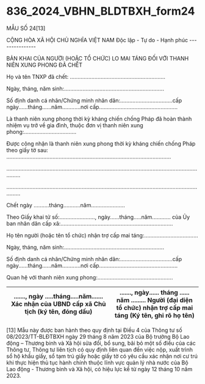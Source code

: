 # 836_2024_VBHN_BLDTBXH_form24

MẪU SỐ 24[13]

CỘNG HÒA XÃ HỘI CHỦ NGHĨA VIỆT NAM Độc lập - Tự do - Hạnh phúc ---------------

BẢN KHAI CỦA NGƯỜI (HOẶC TỔ CHỨC) LO MAI TÁNG ĐỐI VỚI THANH NIÊN XUNG PHONG ĐÃ CHẾT

Họ và tên TNXP đã chết: ..............................................................

Ngày, tháng, năm sinh:.................................................................

Số định danh cá nhân/Chứng minh nhân dân:..................................cấp ngày......tháng......năm............nơi cấp...................................................

Là thanh niên xung phong thời kỳ kháng chiến chống Pháp đã hoàn thành nhiệm vụ trở về gia đình, thuộc đơn vị thanh niên xung phong:..................................

Được công nhận là thanh niên xung phong thời kỳ kháng chiến chống Pháp theo giấy tờ sau: ...........................................................................................................

.....................................................................................................................................

.....................................................................................................................................

Chết ngày ..........tháng...........năm......................

Theo Giấy khai tử số:......................., ngày......tháng.....năm............ của Ủy ban nhân dân cấp xã:.........................................................................

Họ tên người (hoặc tên tổ chức) nhận trợ cấp mai táng:...................................

Ngày, tháng, năm sinh:.................................................................

Số định danh cá nhân/Chứng minh nhân dân:..................................cấp ngày......tháng......năm............nơi cấp...................................................

Quan hệ với thanh niên xung phong:.................................................

| ......., ngày .....tháng.....năm....... Xác nhận của UBND cấp xã Chủ tịch (ký tên, đóng dấu) | ......., ngày...... tháng ...... năm ......... Người (đại diện tổ chức) nhận trợ cấp mai táng (Ký tên, ghi rõ họ tên) |
|---|---|

[13] Mẫu này được ban hành theo quy định tại Điều 4 của Thông tư số 08/2023/TT-BLĐTBXH ngày 29 tháng 8 năm 2023 của Bộ trưởng Bộ Lao động – Thương binh và Xã hội sửa đổi, bổ sung, bãi bỏ một số điều của các Thông tư, Thông tư liên tịch có quy định liên quan đến việc nộp, xuất trình sổ hộ khẩu giấy, sổ tạm trú giấy hoặc giấy tờ có yêu cầu xác nhận nơi cư trú khi thực hiện thủ tục hành chính thuộc lĩnh vực quản lý nhà nước của Bộ Lao động - Thương binh và Xã hội, có hiệu lực kể từ ngày 12 tháng 10 năm 2023.